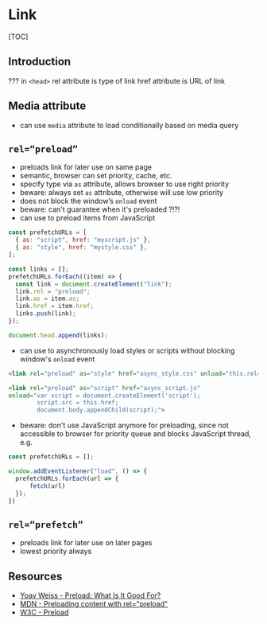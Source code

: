 # Link

[TOC]


<!-- ToDo: finish -->

## Introduction

???
in `<head>`
rel attribute is type of link
href attribute is URL of link


## Media attribute

- can use `media` attribute to load conditionally based on media query

## `rel=“preload”`

- preloads link for later use on same page
- semantic, browser can set priority, cache, etc.
- specify type via `as` attribute, allows browser to use right priority
- beware: always set `as` attribute, otherwise will use low priority
- does not block the window’s `onload` event
- beware: can't guarantee when it's preloaded ?!?!
- can use to preload items from JavaScript

```js
const prefetchURLs = [
  { as: "script", href: "myscript.js" },
  { as: "style", href: "mystyle.css" },
];

const links = [];
prefetchURLs.forEach((item) => {
  const link = document.createElement("link");
  link.rel = "preload";
  link.as = item.as;
  link.href = item.href;
  links.push(link);
});

document.head.append(links);
```

- can use to asynchronously load styles or scripts without blocking window's `onload` event

```html
<link rel="preload" as="style" href="async_style.css" onload="this.rel='stylesheet'">
```

```html
<link rel="preload" as="script" href="async_script.js"
onload="var script = document.createElement('script');
        script.src = this.href;
        document.body.appendChild(script);">
```

- beware: don't use JavaScript anymore for preloading, since not accessible to browser for priority queue and blocks JavaScript thread, e.g.

```javascript
const prefetchURLs = [];

window.addEventListener("load", () => {
  prefetchURLs.forEach(url => {
      fetch(url)
  });
})
```

## `rel=“prefetch”`

- preloads link for later use on later pages
- lowest priority always



## Resources

- [Yoav Weiss - Preload: What Is It Good For?](https://www.smashingmagazine.com/2016/02/preload-what-is-it-good-for/)
- [MDN - Preloading content with rel="preload"](https://developer.mozilla.org/en-US/docs/Web/HTML/Preloading_content)
- [W3C - Preload](https://www.w3.org/TR/preload/)